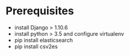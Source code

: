 # Prerequisites

- install Django > 1.10.6
- install python > 3.5 and configure virtualenv
- pip install elasticsearch
- pip install csv2es